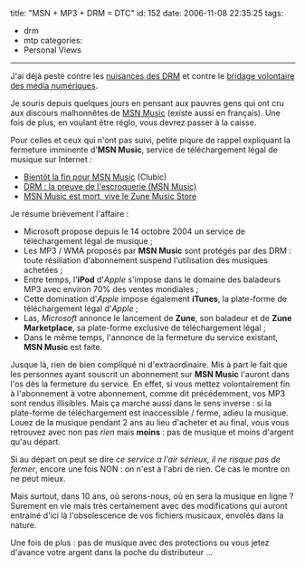 title: "MSN + MP3 + DRM = DTC"
id: 152
date: 2006-11-08 22:35:25
tags:
- drm
- mtp
categories:
- Personal Views
---

J'ai déjà pesté contre les [nuisances des <acronym title="Digital Rights Management">DRM</acronym>](https://thom4.net/2006/03/16/dadvsi-drm-droits-ridicules-et-miserables/) et contre le [bridage volontaire des media numériques](https://thom4.net/2006/06/11/defective-by-design/).

Je souris depuis quelques jours en pensant aux pauvres gens qui ont cru aux discours malhonnêtes de [MSN Music](http://music.msn.com/) (existe aussi en français). Une fois de plus, en voulant être réglo, vous devrez passer à la caisse.
<!--more-->
Pour celles et ceux qui n'ont pas suivi, petite piqure de rappel expliquant la fermeture imminente d'**MSN Music**, service de téléchargement légal de musique sur Internet :

*   [Bientôt la fin pour MSN Music](http://www.clubic.com/actualite-55358-bientot-la-fin-pour-msn-music.html) (Clubic)
*   [DRM : la preuve de l'escroquerie (MSN Music)](http://forum.framasoft.org/viewtopic.php?t=21549)
*   [ MSN Music est mort, vive le Zune Music Store](http://light.pcinpact.com/actu/news/32518-zune-marketplace-microsoft.htm)

Je résume brièvement l'affaire :

*   Microsoft propose depuis le 14 octobre 2004 un service de téléchargement légal de musique ;
*   Les MP3 / WMA proposés par **MSN Music** sont protégés par des DRM : toute résiliation d'abonnement suspend l'utilisation des musiques achetées ;
*   Entre temps, l'**iPod** d'_Apple_ s'impose dans le domaine des baladeurs MP3 avec environ 70% des ventes mondiales ;
*   Cette domination d'_Apple_ impose également **iTunes**, la plate-forme de téléchargement légal d'_Apple_ ;
*   Las, _Microsoft_ annonce le lancement de **Zune**, son baladeur et de **Zune Marketplace**, sa plate-forme exclusive de téléchargement légal ;
*   Dans le même temps, l'annonce de la fermeture du service existant, **MSN Music** est faite.

Jusque là, rien de bien compliqué ni d'extraordinaire. Mis à part le fait que les personnes ayant souscrit un abonnement sur **MSN Music** l'auront dans l'os dès la fermeture du service. En effet, si vous mettez volontairement fin à l'abonnement à votre abonnement, comme dit précédemment, vos MP3 sont rendus illisibles. Mais ça marche aussi dans le sens inverse : si la plate-forme de téléchargement est inaccessible / ferme, adieu la musique.
Louez de la musique pendant 2 ans au lieu d'acheter et au final, vous vous retrouvez avec non pas _rien_ mais **moins** : pas de musique et moins d'argent qu'au départ.

Si au départ on peut se dire <cite>ce service a l'air sérieux, il ne risque pas de fermer</cite>, encore une fois NON : on n'est à l'abri de rien. Ce cas le montre on ne peut mieux.

Mais surtout, dans 10 ans, où serons-nous, où en sera la musique en ligne ? Surement en vie mais très certainement avec des modifications qui auront entrainé d'ici là l'obsolescence de vos fichiers musicaux, envolés dans la nature.

Une fois de plus : pas de musique avec des protections ou vous jetez d'avance votre argent dans la poche du distributeur ...

